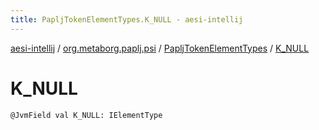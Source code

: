 ```yaml
---
title: PapljTokenElementTypes.K_NULL - aesi-intellij
---
```


[aesi-intellij](../../index.html) / [org.metaborg.paplj.psi](../index.html) / [PapljTokenElementTypes](index.html) / [K_NULL](.)

# K_NULL

`@JvmField val K_NULL: IElementType`